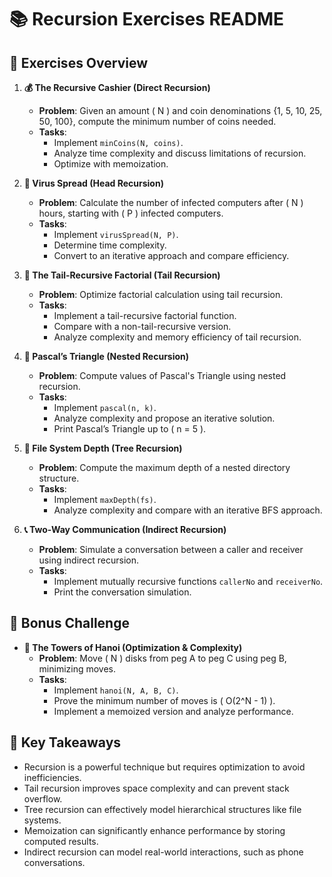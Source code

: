 # 📚 Recursion Exercises README


## 📝 Exercises Overview
1. **💰 The Recursive Cashier (Direct Recursion)**
   - **Problem**: Given an amount \( N \) and coin denominations {1, 5, 10, 25, 50, 100}, compute the minimum number of coins needed.
   - **Tasks**: 
     - Implement `minCoins(N, coins)`.
     - Analyze time complexity and discuss limitations of recursion.
     - Optimize with memoization.

2. **🦠 Virus Spread (Head Recursion)**
   - **Problem**: Calculate the number of infected computers after \( N \) hours, starting with \( P \) infected computers.
   - **Tasks**:
     - Implement `virusSpread(N, P)`.
     - Determine time complexity.
     - Convert to an iterative approach and compare efficiency.

3. **🔢 The Tail-Recursive Factorial (Tail Recursion)**
   - **Problem**: Optimize factorial calculation using tail recursion.
   - **Tasks**:
     - Implement a tail-recursive factorial function.
     - Compare with a non-tail-recursive version.
     - Analyze complexity and memory efficiency of tail recursion.

4. **🧮 Pascal’s Triangle (Nested Recursion)**
   - **Problem**: Compute values of Pascal's Triangle using nested recursion.
   - **Tasks**:
     - Implement `pascal(n, k)`.
     - Analyze complexity and propose an iterative solution.
     - Print Pascal’s Triangle up to \( n = 5 \).

5. **📁 File System Depth (Tree Recursion)**
   - **Problem**: Compute the maximum depth of a nested directory structure.
   - **Tasks**:
     - Implement `maxDepth(fs)`.
     - Analyze complexity and compare with an iterative BFS approach.

6. **📞 Two-Way Communication (Indirect Recursion)**
   - **Problem**: Simulate a conversation between a caller and receiver using indirect recursion.
   - **Tasks**:
     - Implement mutually recursive functions `callerNo` and `receiverNo`.
     - Print the conversation simulation.

## 🎁 Bonus Challenge
- **🏰 The Towers of Hanoi (Optimization & Complexity)**
  - **Problem**: Move \( N \) disks from peg A to peg C using peg B, minimizing moves.
  - **Tasks**:
    - Implement `hanoi(N, A, B, C)`.
    - Prove the minimum number of moves is \( O(2^N - 1) \).
    - Implement a memoized version and analyze performance.


## 🔑 Key Takeaways
- Recursion is a powerful technique but requires optimization to avoid inefficiencies.
- Tail recursion improves space complexity and can prevent stack overflow.
- Tree recursion can effectively model hierarchical structures like file systems.
- Memoization can significantly enhance performance by storing computed results.
- Indirect recursion can model real-world interactions, such as phone conversations.

